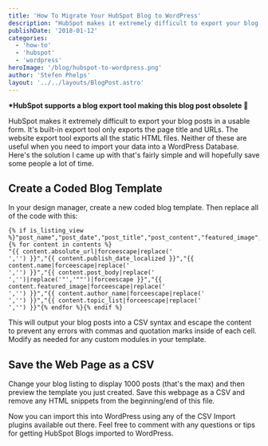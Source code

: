 ```yaml
---
title: 'How To Migrate Your HubSpot Blog to WordPress'
description: "HubSpot makes it extremely difficult to export your blog posts in a usable form. It's built-in export tool only exports the page title and URLs. The website export tool exports all the static HTML files. Neither of these are useful when you need to import your data into a WordPress Database."
publishDate: '2018-01-12'
categories:
  - 'how-to'
  - 'hubspot'
  - 'wordpress'
heroImage: '/blog/hubspot-to-wordpress.png'
author: 'Stefen Phelps'
layout: '../../layouts/BlogPost.astro'
---
```


**\*HubSpot supports a blog export tool making this blog post obsolete 💨**

HubSpot makes it extremely difficult to export your blog posts in a usable form. It's built-in export tool only exports the page title and URLs. The website export tool exports all the static HTML files. Neither of these are useful when you need to import your data into a WordPress Database. Here's the solution I came up with that's fairly simple and will hopefully save some people a lot of time.

## Create a Coded Blog Template

In your design manager, create a new coded blog template. Then replace all of the code with this:

```twig
{% if is_listing_view %}"post_name","post_date","post_title","post_content","featured_image","post_author","post_tags",{% for content in contents %}
"{{ content.absolute_url|forceescape|replace('
','') }}","{{ content.publish_date_localized }}","{{ content.name|forceescape|replace('
','') }}","{{ content.post_body|replace('
','')|replace('"','""')|forceescape }}","{{ content.featured_image|forceescape|replace('
','') }}","{{ content.author_name|forceescape|replace('
','') }}","{{ content.topic_list|forceescape|replace('
','') }}"{% endfor %}{% endif %}
```

This will output your blog posts into a CSV syntax and escape the content to prevent any errors with commas and quotation marks inside of each cell. Modify as needed for any custom modules in your template.

## Save the Web Page as a CSV

Change your blog listing to display 1000 posts (that's the max) and then preview the template you just created. Save this webpage as a CSV and remove any HTML snippets from the beginning/end of this file.

Now you can import this into WordPress using any of the CSV Import plugins available out there. Feel free to comment with any questions or tips for getting HubSpot Blogs imported to WordPress.
